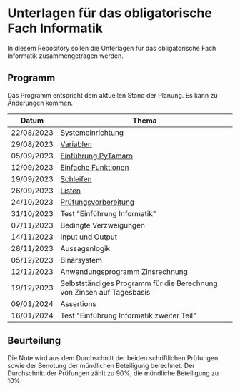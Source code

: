 # Unterlagen für das obligatorische Fach Informatik

In diesem Repository sollen die Unterlagen für das obligatorische Fach Informatik zusammengetragen werden.

## Programm

Das Programm entspricht dem aktuellen Stand der Planung. Es kann zu
Änderungen kommen.

| Datum | Thema |
| ----- | ----- |
| 22/08/2023 | [Systemeinrichtung](230822/01_grundeinrichtung.md) |         
| 29/08/2023 | [Variablen](230829/02_variablen.md)	      |             
| 05/09/2023 | [Einführung PyTamaro](230905/pytamaro.md) |	       
| 12/09/2023 | [Einfache Funktionen](230912/funktionen.md)	|       
| 19/09/2023 | [Schleifen](230919/schleifen.md)	 |      
| 26/09/2023 | [Listen](230926/listen.md) |	
| 24/10/2023 | [Prüfungsvorbereitung](231024/pruefungsbedingungen.md) |
| 31/10/2023 | Test "Einführung Informatik" |
| 07/11/2023 | Bedingte Verzweigungen	   |
| 14/11/2023 | Input und Output	           |
| 28/11/2023 | Aussagenlogik	            |   
| 05/12/2023 | Binärsystem	               |
| 12/12/2023 | Anwendungsprogramm Zinsrechnung	|
| 19/12/2023 | Selbstständiges Programm für die Berechnung von Zinsen auf Tagesbasis	|
| 09/01/2024 | Assertions	|
| 16/01/2024 | Test "Einführung Informatik zweiter Teil" |	

## Beurteilung

Die Note wird aus dem Durchschnitt der beiden schriftlichen Prüfungen
sowie der Benotung der mündlichen Beteiligung berechnet. Der
Durchschnitt der Prüfungen zählt zu 90%, die mündliche Beteiligung zu 10%.